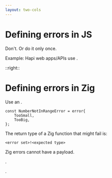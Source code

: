 ```yaml
---
layout: two-cols
---
```

<h1>Defining errors in JS</h1>

<div><p>Don't. Or do it only once.</p></div>

<Citation
  author="nodebestpractices"
  citeHref="https://github.com/goldbergyoni/nodebestpractices/tree/master/sections/errorhandling"
  citeText="Use only the built-in Error object">
  <template v-slot:quote>
    <p slot="quote">Consider extending the <code class="inline-code">Error</code> object with additional properties, but be careful not to overdo it. It's generally a good idea to extend the built-in <code class="inline-code">Error</code> object <span class="color:accent">only once</span>.</p>
  </template>
</Citation>

Example: Hapi web apps/APIs use <Anchor href="https://hapi.dev/module/boom/" text="Boom" />.

::right::

<h1>Defining errors in Zig</h1>

<div><p>Use an <Anchor href="https://ziglang.org/documentation/0.10.1/#Error-Set-Type" text="Error Set"/>.</p></div>

```text
const NumberNotInRangeError = error{
    TooSmall,
    TooBig,
};
```

The return type of a Zig function that might fail is:

```text
<error set>!<expected type>
```

Zig errors cannot have a payload.

<p><Anchor href="https://github.com/ziglang/zig/issues/2647" text="Some people would want it" />.</p>

<p><Anchor href="https://www.reddit.com/r/Zig/comments/wqnd04/my_reasoning_for_why_zig_errors_shouldnt_have_a/" text="Some others would not" />.</p>

<!--
Boom errors contain additional payload and methods for returning HTTP status codes in a consistent way.

Zig errors are basically like C return codes.
-->

